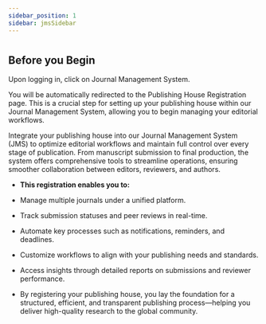 ```yaml
---
sidebar_position: 1
sidebar: jmsSidebar
---
```


#

## **Before you Begin**

Upon logging in, click on Journal Management System.

You will be automatically redirected to the Publishing House Registration page. This is a crucial step for setting up your publishing house within our Journal Management System, allowing you to begin managing your editorial workflows.

Integrate your publishing house into our Journal Management System (JMS) to optimize editorial workflows and maintain full control over every stage of publication. From manuscript submission to final production, the system offers comprehensive tools to streamline operations, ensuring smoother collaboration between editors, reviewers, and authors.

- **This registration enables you to:**

- Manage multiple journals under a unified platform.

- Track submission statuses and peer reviews in real-time.

- Automate key processes such as notifications, reminders, and deadlines.

- Customize workflows to align with your publishing needs and standards.

- Access insights through detailed reports on submissions and reviewer performance.

- By registering your publishing house, you lay the foundation for a structured, efficient, and transparent publishing process—helping you deliver high-quality research to the global community.
